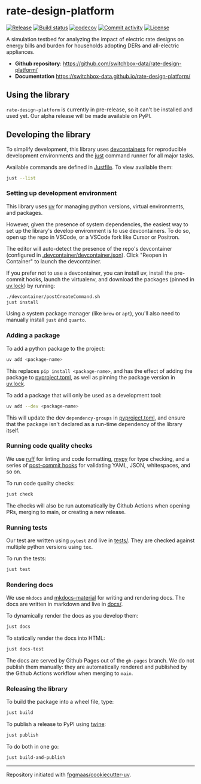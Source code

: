 # rate-design-platform

[![Release](https://img.shields.io/github/v/release/switchbox-data/rate-design-platform)](https://img.shields.io/github/v/release/switchbox-data/rate-design-platform)
[![Build status](https://img.shields.io/github/actions/workflow/status/switchbox-data/rate-design-platform/main.yml?branch=main)](https://github.com/switchbox-data/rate-design-platform/actions/workflows/main.yml?query=branch%3Amain)
[![codecov](https://codecov.io/gh/switchbox-data/rate-design-platform/branch/main/graph/badge.svg)](https://codecov.io/gh/switchbox-data/rate-design-platform)
[![Commit activity](https://img.shields.io/github/commit-activity/m/switchbox-data/rate-design-platform)](https://img.shields.io/github/commit-activity/m/switchbox-data/rate-design-platform)
[![License](https://img.shields.io/github/license/switchbox-data/rate-design-platform)](https://img.shields.io/github/license/switchbox-data/rate-design-platform)

A simulation testbed for analyzing the impact of electric rate designs on energy bills and burden for households adopting DERs and all-electric appliances.

- **Github repository**: <https://github.com/switchbox-data/rate-design-platform/>
- **Documentation** <https://switchbox-data.github.io/rate-design-platform/>

## Using the library

`rate-design-platform` is currently in pre-release, so it can't be installed and used yet. Our alpha release will be made available on PyPI.

## Developing the library

To simplify development, this library uses [devcontainers](https://containers.dev/) for reproducible development environments and the [just](https://github.com/casey/just) command runner for all major tasks.

Available commands are defined in [Justfile](Justile). To view available them:

```bash
just --list
```

### Setting up development environment

This library uses [uv](https://docs.astral.sh/uv/) for managing python versions, virtual environments, and packages.

However, given the presence of system dependencies, the easiest way to set up the library's develop environment is to use devcontainers. To do so, open up the repo in VSCode, or a VSCode fork like Cursor or Positron.

The editor will auto-detect the presence of the repo's devcontainer (configured in [.devcontainer/devcontainer.json](.devcontainer/devcontainer.json)). Click "Reopen in Container" to launch the devcontainer.

If you prefer not to use a devcontainer, you can install uv, install the pre-commit hooks, launch the virtualenv, and download the packages (pinned in [uv.lock](uv.lock)) by running:

```bash
./devcontainer/postCreateCommand.sh
just install
```

Using a system package manager (like `brew` or `apt`), you'll also need to manually install `just` and `quarto`.

### Adding a package
To add a python package to the project:

```bash
uv add <package-name>
```

This replaces `pip install <package-name>`, and has the effect of adding the package to [pyproject.toml](pyproject.toml), as well as pinning the package version in [uv.lock](uv.lock).

To add a package that will only be used as a development tool:

```bash
uv add --dev <package-name>
```

This will update the dev `dependency-groups` in [pyproject.toml](pyproject.toml), and ensure that the package isn't declared as a run-time dependency of the library itself.

### Running code quality checks

We use [ruff](https://github.com/astral-sh/ruff) for linting and code formatting, [mypy](https://mypy.readthedocs.io/en/stable/running_mypy.html) for type checking, and a series of [post-commit hooks](pre-commit-config.yaml) for validating YAML, JSON, whitespaces, and so on.

To run code quality checks:

```bash
just check
```

The checks will also be run automatically by Github Actions when opening PRs, merging to main, or creating a new release.

### Running tests

Our test are written using `pytest` and live in [tests/](tests/). They are checked against multiple python versions using `tox`.

To run the tests:

```bash
just test
```

### Rendering docs

We use `mkdocs` and [mkdocs-material](https://squidfunk.github.io/mkdocs-material/) for writing and rendering docs. The docs are written in markdown and live in [docs/](docs/).

To dynamically render the docs as you develop them:

```bash
just docs
```

To statically render the docs into HTML:

```bash
just docs-test
```

The docs are served by Github Pages out of the `gh-pages` branch. We do not publish them manually: they are automatically rendered and published by the Github Actions workflow when merging to `main`.

### Releasing the library

To build the package into a wheel file, type:

```bash
just build
```

To publish a release to PyPI using [twine](https://pypi.org/project/twine/):

```bash
just publish
```

To do both in one go:

```bash
just build-and-publish
```

---

Repository initiated with [fpgmaas/cookiecutter-uv](https://github.com/fpgmaas/cookiecutter-uv).
